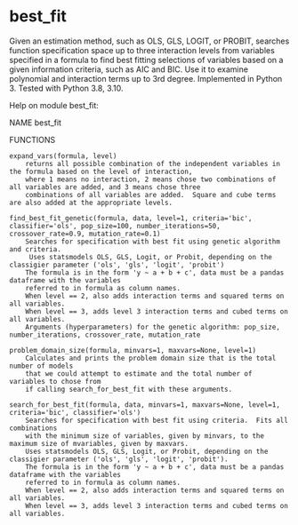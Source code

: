 # best_fit
Given an estimation method, such as OLS, GLS, LOGIT, or PROBIT, searches function specification space up to three interaction levels from variables specified in a formula to find best fitting selections of variables based on a given information criteria, such as AIC and BIC.  Use it to examine polynomial and interaction terms up to 3rd degree.  Implemented in Python 3.  Tested with Python 3.8, 3.10.

Help on module best_fit:

NAME
    best_fit

FUNCTIONS

    expand_vars(formula, level)
        returns all possible combination of the independent variables in the formula based on the level of interaction,
        where 1 means no interaction, 2 means chose two combinations of all variables are added, and 3 means chose three 
        combinations of all variables are added.  Square and cube terms are also added at the appropriate levels.
    
    find_best_fit_genetic(formula, data, level=1, criteria='bic', classifier='ols', pop_size=100, number_iterations=50, crossover_rate=0.9, mutation_rate=0.1)
        Searches for specification with best fit using genetic algorithm and criteria.
         Uses statsmodels OLS, GLS, Logit, or Probit, depending on the classigier parameter ('ols', 'gls', 'logit', 'probit')
        The formula is in the form 'y ~ a + b + c', data must be a pandas dataframe with the variables 
        referred to in formula as column names.
        When level == 2, also adds interaction terms and squared terms on all variables.
        When level == 3, adds level 3 interaction terms and cubed terms on all variables.
        Arguments (hyperparameters) for the genetic algorithm: pop_size, number_iterations, crossover_rate, mutation_rate
    
    problem_domain_size(formula, minvars=1, maxvars=None, level=1)
        Calculates and prints the problem domain size that is the total number of models
        that we could attempt to estimate and the total number of variables to chose from
        if calling search_for_best_fit with these arguments.
        
    search_for_best_fit(formula, data, minvars=1, maxvars=None, level=1, criteria='bic', classifier='ols')
        Searches for specification with best fit using criteria.  Fits all combinations
        with the minimum size of variables, given by minvars, to the maximum size of mvariables, given by maxvars.
        Uses statsmodels OLS, GLS, Logit, or Probit, depending on the classigier parameter ('ols', 'gls', 'logit', 'probit').
        The formula is in the form 'y ~ a + b + c', data must be a pandas dataframe with the variables 
        referred to in formula as column names.
        When level == 2, also adds interaction terms and squared terms on all variables.
        When level == 3, adds level 3 interaction terms and cubed terms on all variables.


